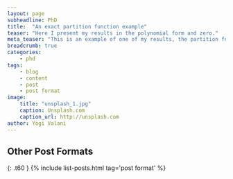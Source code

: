 ```yaml
---
layout: page
subheadline: PhD
title:  "An exact partition function example"
teaser: "Here I present my results in the polynomial form and zero."
meta_teaser: "This is an example of one of my results, the partition function for the 5x5x5 lattice evaluated over 2 states."
breadcrumb: true
categories:
    - phd
tags:
    - blog
    - content
    - post
    - post format
image:
    title: "unsplash_1.jpg"
    caption: Unsplash.com
    caption_url: http://unsplash.com
author: Yogi Valani
---
```


## Other Post Formats
{: .t60 }
{% include list-posts.html tag='post format' %}

